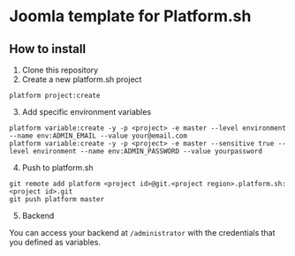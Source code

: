 # Joomla template for Platform.sh

## How to install

1. Clone this repository
2. Create a new platform.sh project

```
platform project:create
```

3. Add specific environment variables

```
platform variable:create -y -p <project> -e master --level environment --name env:ADMIN_EMAIL --value your@email.com
platform variable:create -y -p <project> -e master --sensitive true --level environment --name env:ADMIN_PASSWORD --value yourpassword
```

4. Push to platform.sh

```
git remote add platform <project id>@git.<project region>.platform.sh:<project id>.git
git push platform master
```

5. Backend

You can access your backend at `/administrator` with the credentials that you defined as variables.
